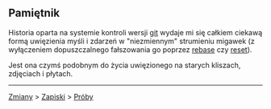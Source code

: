 ## Pamiętnik

Historia oparta na systemie kontroli wersji [git](https://git-scm.com/docs/git) wydaje mi się całkiem ciekawą formą uwięzienia myśli i zdarzeń w "niezmiennym"  strumieniu migawek (z wyłączeniem dopuszczalnego fałszowania go poprzez [rebase](https://git-scm.com/docs/git-rebase) czy [reset](https://git-scm.com/docs/git-reset)). 


Jest ona czymś podobnym do życia uwięzionego na starych kliszach, zdjęciach i płytach.



---

[Zmiany](./techniczne/zmiany.md) > [Zapiski](./techniczne/zapiski.md) > [Próby](./techniczne/proby.md)
